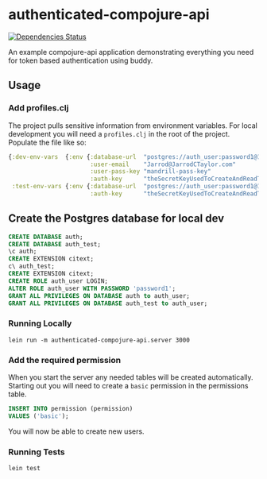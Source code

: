 # authenticated-compojure-api

[![Dependencies Status](http://jarkeeper.com/JarrodCTaylor/authenticated-compojure-api/status.png)](http://jarkeeper.com/JarrodCTaylor/authenticated-compojure-api)

An example compojure-api application demonstrating everything you need for
token based authentication using buddy.

## Usage

### Add profiles.clj

The project pulls sensitive information from environment variables. For local
development you will need a `profiles.clj` in the root of the project. Populate
the file like so:

``` clojure
{:dev-env-vars  {:env {:database-url  "postgres://auth_user:password1@127.0.0.1:5432/auth?stringtype=unspecified"
                       :user-email    "Jarrod@JarrodCTaylor.com"
                       :user-pass-key "mandrill-pass-key"
                       :auth-key      "theSecretKeyUsedToCreateAndReadTokens"}}
 :test-env-vars {:env {:database-url  "postgres://auth_user:password1@127.0.0.1:5432/auth_test?stringtype=unspecified"
                       :auth-key      "theSecretKeyUsedToCreateAndReadTokens"}}}
```
## Create the Postgres database for local dev

``` sql
CREATE DATABASE auth;
CREATE DATABASE auth_test;
\c auth;
CREATE EXTENSION citext;
c\ auth_test;
CREATE EXTENSION citext;
CREATE ROLE auth_user LOGIN;
ALTER ROLE auth_user WITH PASSWORD 'password1';
GRANT ALL PRIVILEGES ON DATABASE auth to auth_user;
GRANT ALL PRIVILEGES ON DATABASE auth_test to auth_user;
```

### Running Locally

`lein run -m authenticated-compojure-api.server 3000`

### Add the required permission

When you start the server any needed tables will be created automatically.
Starting out you will need to create a `basic` permission in the permissions
table.

``` sql
INSERT INTO permission (permission)
VALUES ('basic');
```

You will now be able to create new users.

### Running Tests

`lein test`
